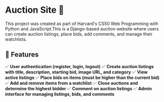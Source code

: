 #  Auction Site 🛒

This project was created as part of Harvard's CS50 Web Programming with Python and JavaScript.This is a Django-based auction website where users can create auction listings, place bids, add comments, and manage their watchlists.

## 🚀 Features
✅ **User authentication (register, login, logout)**
✅ **Create auction listings with title, description, starting bid, image URL, and category**
✅ **View active listings**
✅ **Place bids on items (must be higher than the current bid)**
✅ **Add and remove items from a watchlist**
✅ **Close auctions and determine the highest bidder**
✅ **Comment on auction listings**
✅ **Admin interface for managing listings, bids, and comments**

